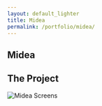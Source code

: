 ```yaml
---
layout: default_lighter
title: Midea
permalink: /portfolio/midea/
---
```


<main id="main">
	<section class="content conteiner-half">
		<div class="conteiner">
			<h1>Midea</h1>
			<!-- <p>Founded in 1968 in China, Midea, SPLIT largest manufacturer of air conditioners, is now one of the largest private companies in the world , with over 100,000 employees in several countries. In addition , it has a research and development area with more than 1,000 engineers.</p> -->
		</div>
	</section>
	<section class="content">
		<div class="conteiner">
			<h2>The Project</h2>
			<!-- <p><strong>Roles:</strong> UX Design and UI Design.</p> -->
			<div class="box alt">
				<div class="row 50% uniform">
					<div class="12u$"><span class="image fit"><img src="{{ site.url }}images/midea-project.jpg" alt="Midea Screens" /></span></div>
				</div>
			</div>
		</div>
	</section>
</main>